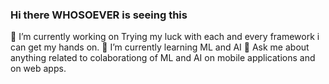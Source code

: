 ### Hi there WHOSOEVER is seeing this

🔭 I’m currently working on Trying my luck with each and every framework i can get my hands on.
🌱 I’m currently learning ML and AI
💬 Ask me about anything related to colaborationg of ML and AI on mobile applications and on web apps.

<!--
**tripathijiii/tripathijiii** is a ✨ _special_ ✨ repository because its `README.md` (this file) appears on your GitHub profile.

Here are some ideas to get you started:

- 🔭 I’m currently working on ...
- 🌱 I’m currently learning ...
- 👯 I’m looking to collaborate on ...
- 🤔 I’m looking for help with ...
- 💬 Ask me about ...
- 📫 How to reach me: ...
- 😄 Pronouns: ...
- ⚡ Fun fact: ...
-->
